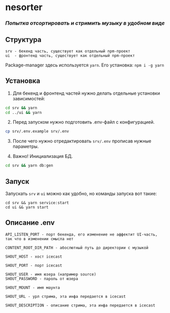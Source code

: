 # nesorter
### _Попытка отсортировать и стримить музыку в удобном виде_

## Структура
```
srv - бекенд часть, существует как отдельный npm-проект
ui  - фронтенд часть, существует как отдельный npm-проект
```

Package-manager здесь используется `yarn`. Его установка: `npm i -g yarn`

## Установка
1. Для бекенд и фронтенд частей нужно делать отдельные установки зависимостей:
```sh
cd srv && yarn
cd ../ui && yarn
```

2. Перед запуском нужно подготовить .env-файл с конфигурацией.
```sh
cp srv/.env.example srv/.env
```

3. После чего нужно отредактировать `srv/.env` прописав нужные параметры.

4. Важно! Инициализация БД.
```sh
cd srv && yarn db:gen
```

## Запуск
Запускать `srv` и `ui` можно как удобно, но команды запуска вот такие:
```
cd srv && yarn service:start
cd ui && yarn start
```

## Описание .env
```
API_LISTEN_PORT - порт бекенда, его изменение не аффектит UI-часть, так что в изменении смысла нет

CONTENT_ROOT_DIR_PATH - абослютный путь до директории с музыкой

SHOUT_HOST - хост icecast

SHOUT_PORT - порт icecast

SHOUT_USER - имя юзера (например source)
SHOUT_PASSWORD - пароль от юзера

SHOUT_MOUNT - имя маунта

SHOUT_URL - урл стрима, эта инфа передается в icecast

SHOUT_DESCRIPTION - описание стрима, эта инфа передается в icecast
```
